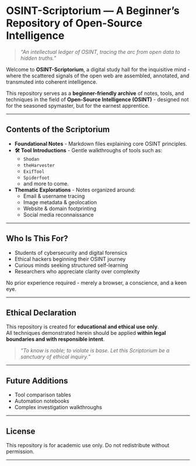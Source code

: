 # OSINT-Scriptorium — A Beginner’s Repository of Open-Source Intelligence

> *“An intellectual ledger of OSINT, tracing the arc from open data to hidden truths.”*

Welcome to **OSINT-Scriptorium**, a digital study hall for the inquisitive mind - where the scattered signals of the open web are assembled, annotated, and transmuted into coherent intelligence.

This repository serves as a **beginner-friendly archive** of notes, tools, and techniques in the field of **Open-Source Intelligence (OSINT)** - designed not for the seasoned spymaster, but for the earnest apprentice.

---

## Contents of the Scriptorium

- **Foundational Notes** - Markdown files explaining core OSINT principles.
- **🛠️ Tool Introductions** - Gentle walkthroughs of tools such as:
  - `Shodan`
  - `theHarvester`
  - `ExifTool`
  - `Spiderfoot`
  - and more to come.
- **Thematic Explorations** - Notes organized around:
  - Email & username tracing  
  - Image metadata & geolocation  
  - Website & domain footprinting  
  - Social media reconnaissance

---

## Who Is This For?

- Students of cybersecurity and digital forensics  
- Ethical hackers beginning their OSINT journey  
- Curious minds seeking structured self-learning  
- Researchers who appreciate clarity over complexity

No prior experience required - merely a browser, a conscience, and a keen eye.

---


## Ethical Declaration

This repository is created for **educational and ethical use only**.  
All techniques demonstrated herein should be applied **within legal boundaries and with responsible intent**.

> *“To know is noble; to violate is base. Let this Scriptorium be a sanctuary of ethical inquiry.”*

---

## Future Additions

- Tool comparison tables  
- Automation notebooks  
- Complex investigation walkthroughs  

---

## License

This repository is for academic use only. Do not redistribute without permission.

---

